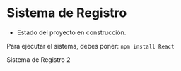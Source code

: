 <h1>Sistema de Registro</h1>

- Estado del proyecto en construcción.

Para ejecutar el sistema, debes poner:
```npm install React```

Sistema de Registro 2
